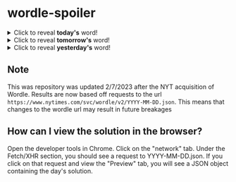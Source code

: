 # wordle-spoiler

<details>
  <summary>Click to reveal <b>today's</b> word!</summary>
  <br>
  <b> harsh </b>
</details>

<details>
  <summary>Click to reveal <b>tomorrow's</b> word!</summary>
  <br>
  <b> broad </b>
</details>

<details>
  <summary>Click to reveal <b>yesterday's</b> word!</summary>
  <br>
  <b> brass </b>
</details>

## Note
This was repository was updated 2/7/2023 after the NYT acquisition of Wordle. Results are now based off requests to the url `https://www.nytimes.com/svc/wordle/v2/YYYY-MM-DD.json`. This means that changes to the wordle url may result in future breakages

## How can I view the solution in the browser?
Open the developer tools in Chrome. Click on the "network" tab. Under the Fetch/XHR section, you should see a request to YYYY-MM-DD.json. If you click on that request and view the "Preview" tab, you will see a JSON object containing the day's solution.